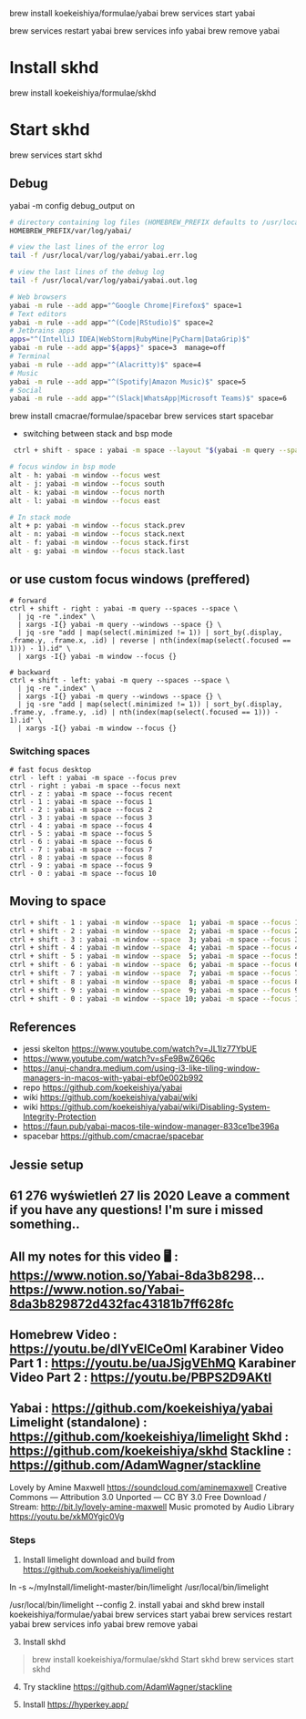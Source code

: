 brew install koekeishiya/formulae/yabai
brew services start yabai



brew services restart yabai brew services info yabai
brew remove yabai


# Install skhd
brew install koekeishiya/formulae/skhd
# Start skhd
brew services start skhd


## Debug
yabai -m config debug_output on
```bash
# directory containing log files (HOMEBREW_PREFIX defaults to /usr/local unless you manually specified otherwise)
HOMEBREW_PREFIX/var/log/yabai/

# view the last lines of the error log 
tail -f /usr/local/var/log/yabai/yabai.err.log

# view the last lines of the debug log
tail -f /usr/local/var/log/yabai/yabai.out.log
```


```bash
# Web browsers
yabai -m rule --add app="^Google Chrome|Firefox$" space=1
# Text editors
yabai -m rule --add app="^(Code|RStudio)$" space=2
# Jetbrains apps
apps="^(IntelliJ IDEA|WebStorm|RubyMine|PyCharm|DataGrip)$"
yabai -m rule --add app="${apps}" space=3  manage=off
# Terminal
yabai -m rule --add app="^(Alacritty)$" space=4
# Music
yabai -m rule --add app="^(Spotify|Amazon Music)$" space=5
# Social
yabai -m rule --add app="^(Slack|WhatsApp|Microsoft Teams)$" space=6

```


brew install cmacrae/formulae/spacebar
brew services start spacebar

- switching between stack and bsp mode
```bash
 ctrl + shift - space : yabai -m space --layout "$(yabai -m query --spaces --space | jq -r 'if .type == "bsp" then "stack" else "bsp" end')"
```

```bash
# focus window in bsp mode
alt - h: yabai -m window --focus west
alt - j: yabai -m window --focus south
alt - k: yabai -m window --focus north
alt - l: yabai -m window --focus east

# In stack mode
alt + p: yabai -m window --focus stack.prev
alt - n: yabai -m window --focus stack.next
alt - f: yabai -m window --focus stack.first
alt - g: yabai -m window --focus stack.last

```
## or use custom focus windows (preffered)
```
# forward
ctrl + shift - right : yabai -m query --spaces --space \
  | jq -re ".index" \
  | xargs -I{} yabai -m query --windows --space {} \
  | jq -sre "add | map(select(.minimized != 1)) | sort_by(.display, .frame.y, .frame.x, .id) | reverse | nth(index(map(select(.focused == 1))) - 1).id" \
  | xargs -I{} yabai -m window --focus {}

# backward
ctrl + shift - left: yabai -m query --spaces --space \
  | jq -re ".index" \
  | xargs -I{} yabai -m query --windows --space {} \
  | jq -sre "add | map(select(.minimized != 1)) | sort_by(.display, .frame.y, .frame.y, .id) | nth(index(map(select(.focused == 1))) - 1).id" \
  | xargs -I{} yabai -m window --focus {}
```

### Switching spaces
```
# fast focus desktop
ctrl - left : yabai -m space --focus prev
ctrl - right : yabai -m space --focus next
ctrl - z : yabai -m space --focus recent
ctrl - 1 : yabai -m space --focus 1
ctrl - 2 : yabai -m space --focus 2
ctrl - 3 : yabai -m space --focus 3
ctrl - 4 : yabai -m space --focus 4
ctrl - 5 : yabai -m space --focus 5
ctrl - 6 : yabai -m space --focus 6
ctrl - 7 : yabai -m space --focus 7
ctrl - 8 : yabai -m space --focus 8
ctrl - 9 : yabai -m space --focus 9
ctrl - 0 : yabai -m space --focus 10
```

## Moving to space
```bash
ctrl + shift - 1 : yabai -m window --space  1; yabai -m space --focus 1
ctrl + shift - 2 : yabai -m window --space  2; yabai -m space --focus 2
ctrl + shift - 3 : yabai -m window --space  3; yabai -m space --focus 3
ctrl + shift - 4 : yabai -m window --space  4; yabai -m space --focus 4
ctrl + shift - 5 : yabai -m window --space  5; yabai -m space --focus 5
ctrl + shift - 6 : yabai -m window --space  6; yabai -m space --focus 6
ctrl + shift - 7 : yabai -m window --space  7; yabai -m space --focus 7
ctrl + shift - 8 : yabai -m window --space  8; yabai -m space --focus 8
ctrl + shift - 9 : yabai -m window --space  9; yabai -m space --focus 9
ctrl + shift - 0 : yabai -m window --space 10; yabai -m space --focus 10
```

## References
- jessi skelton https://www.youtube.com/watch?v=JL1lz77YbUE
- https://www.youtube.com/watch?v=sFe9BwZ6Q6c
- https://anuj-chandra.medium.com/using-i3-like-tiling-window-managers-in-macos-with-yabai-ebf0e002b992
- repo https://github.com/koekeishiya/yabai
- wiki https://github.com/koekeishiya/yabai/wiki
- wiki https://github.com/koekeishiya/yabai/wiki/Disabling-System-Integrity-Protection
- https://faun.pub/yabai-macos-tile-window-manager-833ce1be396a
- spacebar https://github.com/cmacrae/spacebar





## Jessie setup
61 276 wyświetleń  27 lis 2020
Leave a comment if you have any questions! I'm sure i missed something..
---------------------------------------------------------------------------------------------------------
All my notes for this video 🖥️  : https://www.notion.so/Yabai-8da3b8298...
https://www.notion.so/Yabai-8da3b829872d432fac43181b7ff628fc
---------------------------------------------------------------------------------------------------------
Homebrew Video : https://youtu.be/dlYvElCeOmI
Karabiner Video Part 1 : https://youtu.be/uaJSjgVEhMQ
Karabiner Video Part 2 : https://youtu.be/PBPS2D9AKtI
---------------------------------------------------------------------------------------------------------
Yabai : https://github.com/koekeishiya/yabai
Limelight (standalone) : https://github.com/koekeishiya/limelight
Skhd : https://github.com/koekeishiya/skhd
Stackline : https://github.com/AdamWagner/stackline
---------------------------------------------------------------------------------------------------------
Lovely by Amine Maxwell https://soundcloud.com/aminemaxwell
Creative Commons — Attribution 3.0 Unported — CC BY 3.0
Free Download / Stream: http://bit.ly/lovely-amine-maxwell
Music promoted by Audio Library https://youtu.be/xkM0Ygic0Vg


### Steps
1. Install limelight
   download and build from https://github.com/koekeishiya/limelight
   
ln -s ~/myInstall/limelight-master/bin/limelight /usr/local/bin/limelight

/usr/local/bin/limelight --config 
2. install yabai and skhd
brew install koekeishiya/formulae/yabai
brew services start yabai
brew services restart yabai brew services info yabai
brew remove yabai

3.  Install skhd
> brew install koekeishiya/formulae/skhd
Start skhd
> brew services start skhd

4. Try stackline
    https://github.com/AdamWagner/stackline

5. Install https://hyperkey.app/